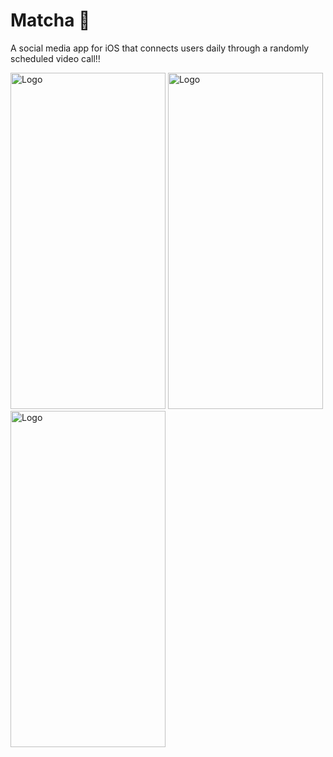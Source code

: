 # Matcha 🍵
A social media app for iOS that connects users daily through a randomly scheduled video call‼️

<img src="https://github.com/chrisbeenchoi/Matcha/assets/87090295/dfdcc249-f0d2-435a-9b19-e6abf475d852" alt="Logo" width="248" height="538">
<img src="https://github.com/chrisbeenchoi/Matcha/assets/87090295/d89f9506-97ac-4da6-978b-9b18ef2db3fe" alt="Logo" width="248" height="538">
<img src="https://github.com/chrisbeenchoi/Matcha/assets/87090295/9f0633ae-a41b-4d7b-be70-e94b7b9867e3" alt="Logo" width="248" height="538">
